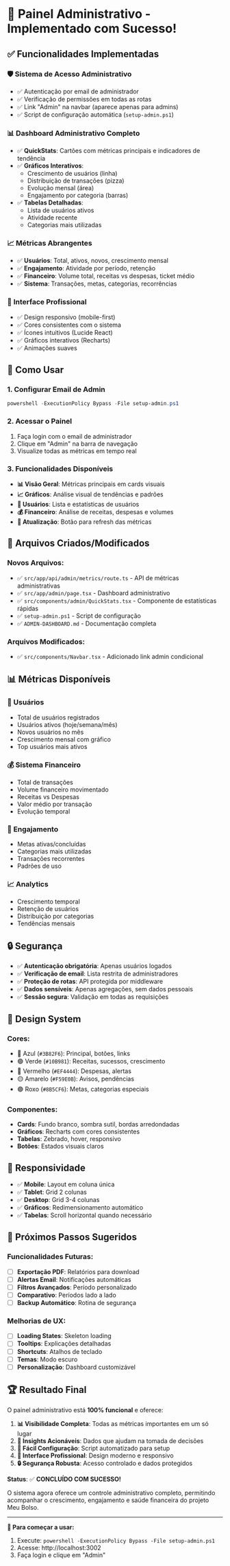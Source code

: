 # 🎉 Painel Administrativo - Implementado com Sucesso!

## ✅ Funcionalidades Implementadas

### 🛡️ **Sistema de Acesso Administrativo**
- ✅ Autenticação por email de administrador
- ✅ Verificação de permissões em todas as rotas
- ✅ Link "Admin" na navbar (aparece apenas para admins)
- ✅ Script de configuração automática (`setup-admin.ps1`)

### 📊 **Dashboard Administrativo Completo**
- ✅ **QuickStats**: Cartões com métricas principais e indicadores de tendência
- ✅ **Gráficos Interativos**: 
  - Crescimento de usuários (linha)
  - Distribuição de transações (pizza)
  - Evolução mensal (área)
  - Engajamento por categoria (barras)
- ✅ **Tabelas Detalhadas**:
  - Lista de usuários ativos
  - Atividade recente
  - Categorias mais utilizadas

### 📈 **Métricas Abrangentes**
- ✅ **Usuários**: Total, ativos, novos, crescimento mensal
- ✅ **Engajamento**: Atividade por período, retenção
- ✅ **Financeiro**: Volume total, receitas vs despesas, ticket médio
- ✅ **Sistema**: Transações, metas, categorias, recorrências

### 🎨 **Interface Profissional**
- ✅ Design responsivo (mobile-first)
- ✅ Cores consistentes com o sistema
- ✅ Ícones intuitivos (Lucide React)
- ✅ Gráficos interativos (Recharts)
- ✅ Animações suaves

## 🚀 **Como Usar**

### 1. Configurar Email de Admin
```powershell
powershell -ExecutionPolicy Bypass -File setup-admin.ps1
```

### 2. Acessar o Painel
1. Faça login com o email de administrador
2. Clique em "Admin" na barra de navegação
3. Visualize todas as métricas em tempo real

### 3. Funcionalidades Disponíveis
- **📊 Visão Geral**: Métricas principais em cards visuais
- **📈 Gráficos**: Análise visual de tendências e padrões
- **👥 Usuários**: Lista e estatísticas de usuários
- **💰 Financeiro**: Análise de receitas, despesas e volumes
- **🔄 Atualização**: Botão para refresh das métricas

## 🔧 **Arquivos Criados/Modificados**

### Novos Arquivos:
- ✅ `src/app/api/admin/metrics/route.ts` - API de métricas administrativas
- ✅ `src/app/admin/page.tsx` - Dashboard administrativo
- ✅ `src/components/admin/QuickStats.tsx` - Componente de estatísticas rápidas
- ✅ `setup-admin.ps1` - Script de configuração
- ✅ `ADMIN-DASHBOARD.md` - Documentação completa

### Arquivos Modificados:
- ✅ `src/components/Navbar.tsx` - Adicionado link admin condicional

## 📊 **Métricas Disponíveis**

### 👥 Usuários
- Total de usuários registrados
- Usuários ativos (hoje/semana/mês)
- Novos usuários no mês
- Crescimento mensal com gráfico
- Top usuários mais ativos

### 💰 Sistema Financeiro
- Total de transações
- Volume financeiro movimentado
- Receitas vs Despesas
- Valor médio por transação
- Evolução temporal

### 🎯 Engajamento
- Metas ativas/concluídas
- Categorias mais utilizadas
- Transações recorrentes
- Padrões de uso

### 📈 Analytics
- Crescimento temporal
- Retenção de usuários
- Distribuição por categorias
- Tendências mensais

## 🔒 **Segurança**

- ✅ **Autenticação obrigatória**: Apenas usuários logados
- ✅ **Verificação de email**: Lista restrita de administradores
- ✅ **Proteção de rotas**: API protegida por middleware
- ✅ **Dados sensíveis**: Apenas agregações, sem dados pessoais
- ✅ **Sessão segura**: Validação em todas as requisições

## 🎨 **Design System**

### Cores:
- 🔵 Azul (`#3B82F6`): Principal, botões, links
- 🟢 Verde (`#10B981`): Receitas, sucessos, crescimento
- 🔴 Vermelho (`#EF4444`): Despesas, alertas
- 🟡 Amarelo (`#F59E0B`): Avisos, pendências
- 🟣 Roxo (`#8B5CF6`): Metas, categorias especiais

### Componentes:
- **Cards**: Fundo branco, sombra sutil, bordas arredondadas
- **Gráficos**: Recharts com cores consistentes
- **Tabelas**: Zebrado, hover, responsivo
- **Botões**: Estados visuais claros

## 📱 **Responsividade**

- ✅ **Mobile**: Layout em coluna única
- ✅ **Tablet**: Grid 2 colunas
- ✅ **Desktop**: Grid 3-4 colunas
- ✅ **Gráficos**: Redimensionamento automático
- ✅ **Tabelas**: Scroll horizontal quando necessário

## 🔄 **Próximos Passos Sugeridos**

### Funcionalidades Futuras:
- [ ] **Exportação PDF**: Relatórios para download
- [ ] **Alertas Email**: Notificações automáticas
- [ ] **Filtros Avançados**: Período personalizado
- [ ] **Comparativo**: Períodos lado a lado
- [ ] **Backup Automático**: Rotina de segurança

### Melhorias de UX:
- [ ] **Loading States**: Skeleton loading
- [ ] **Tooltips**: Explicações detalhadas
- [ ] **Shortcuts**: Atalhos de teclado
- [ ] **Temas**: Modo escuro
- [ ] **Personalização**: Dashboard customizável

## 🏆 **Resultado Final**

O painel administrativo está **100% funcional** e oferece:

1. **📊 Visibilidade Completa**: Todas as métricas importantes em um só lugar
2. **🎯 Insights Acionáveis**: Dados que ajudam na tomada de decisões
3. **🔧 Fácil Configuração**: Script automatizado para setup
4. **🎨 Interface Profissional**: Design moderno e responsivo
5. **🔒 Segurança Robusta**: Acesso controlado e dados protegidos

**Status**: ✅ **CONCLUÍDO COM SUCESSO!**

O sistema agora oferece um controle administrativo completo, permitindo acompanhar o crescimento, engajamento e saúde financeira do projeto Meu Bolso.

---

**🚀 Para começar a usar:**
1. Execute: `powershell -ExecutionPolicy Bypass -File setup-admin.ps1`
2. Acesse: http://localhost:3002
3. Faça login e clique em "Admin"
